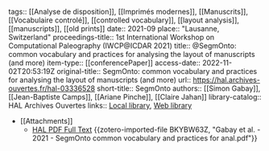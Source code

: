tags:: [[Analyse de disposition]], [[Imprimés modernes]], [[Manuscrits]], [[Vocabulaire controlé]], [[controlled vocabulary]], [[layout analysis]], [[manuscripts]], [[old prints]]
date:: 2021-09
place:: "Lausanne, Switzerland"
proceedings-title:: 1st International Workshop on Computational Paleography (IWCP@ICDAR 2021)
title:: @SegmOnto: common vocabulary and practices for analysing the layout of manuscripts (and more)
item-type:: [[conferencePaper]]
access-date:: 2022-11-02T20:53:19Z
original-title:: SegmOnto: common vocabulary and practices for analysing the layout of manuscripts (and more)
url:: https://hal.archives-ouvertes.fr/hal-03336528
short-title:: SegmOnto
authors:: [[Simon Gabay]], [[Jean-Baptiste Camps]], [[Ariane Pinche]], [[Claire Jahan]]
library-catalog:: HAL Archives Ouvertes
links:: [Local library](zotero://select/groups/2386895/items/4T83G3ZX), [Web library](https://www.zotero.org/groups/2386895/items/4T83G3ZX)

- [[Attachments]]
	- [HAL PDF Full Text](https://hal.archives-ouvertes.fr/hal-03336528/document) {{zotero-imported-file BKYBW63Z, "Gabay et al. - 2021 - SegmOnto common vocabulary and practices for anal.pdf"}}